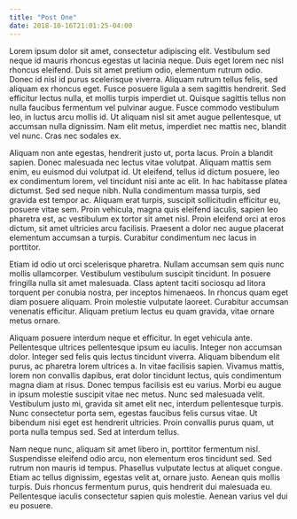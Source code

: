 ```yaml
---
title: "Post One"
date: 2018-10-16T21:01:25-04:00
---
```


Lorem ipsum dolor sit amet, consectetur adipiscing elit. Vestibulum sed neque id mauris rhoncus egestas ut lacinia neque. Duis eget lorem nec nisl rhoncus eleifend. Duis sit amet pretium odio, elementum rutrum odio. Donec id nisl id purus scelerisque viverra. Aliquam rutrum tellus felis, sed aliquam ex rhoncus eget. Fusce posuere ligula a sem sagittis hendrerit. Sed efficitur lectus nulla, et mollis turpis imperdiet ut. Quisque sagittis tellus non nulla faucibus fermentum vel pulvinar augue. Fusce commodo vestibulum leo, in luctus arcu mollis id. Ut aliquam nisl sit amet augue pellentesque, ut accumsan nulla dignissim. Nam elit metus, imperdiet nec mattis nec, blandit vel nunc. Cras nec sodales ex.

Aliquam non ante egestas, hendrerit justo ut, porta lacus. Proin a blandit sapien. Donec malesuada nec lectus vitae volutpat. Aliquam mattis sem enim, eu euismod dui volutpat id. Ut eleifend, tellus id dictum posuere, leo ex condimentum lorem, vel tincidunt nisi ante ac elit. In hac habitasse platea dictumst. Sed sed neque nibh. Nulla condimentum massa turpis, sed gravida est tempor ac. Aliquam erat turpis, suscipit sollicitudin efficitur eu, posuere vitae sem. Proin vehicula, magna quis eleifend iaculis, sapien leo pharetra est, ac vestibulum ex tortor sit amet nisl. Proin eleifend orci at eros dictum, sit amet ultricies arcu facilisis. Praesent a dolor nec augue placerat elementum accumsan a turpis. Curabitur condimentum nec lacus in porttitor.

Etiam id odio ut orci scelerisque pharetra. Nullam accumsan sem quis nunc mollis ullamcorper. Vestibulum vestibulum suscipit tincidunt. In posuere fringilla nulla sit amet malesuada. Class aptent taciti sociosqu ad litora torquent per conubia nostra, per inceptos himenaeos. In rhoncus quam eget diam posuere aliquam. Proin molestie vulputate laoreet. Curabitur accumsan venenatis efficitur. Aliquam pretium lectus eu quam gravida, vitae ornare metus ornare.

Aliquam posuere interdum neque et efficitur. In eget vehicula ante. Pellentesque ultrices pellentesque ipsum eu iaculis. Integer non accumsan dolor. Integer sed felis quis lectus tincidunt viverra. Aliquam bibendum elit purus, ac pharetra lorem ultrices a. In vitae facilisis sapien. Vivamus mattis, lorem non convallis dapibus, erat dolor tincidunt lectus, quis condimentum magna diam at risus. Donec tempus facilisis est eu varius. Morbi eu augue in ipsum molestie suscipit vitae nec metus. Nunc sed malesuada velit. Vestibulum justo mi, gravida sit amet elit nec, interdum pellentesque turpis. Nunc consectetur porta sem, egestas faucibus felis cursus vitae. Ut bibendum nisi eget est hendrerit ultricies. Proin convallis purus quam, ut porta nulla tempus sed. Sed at interdum tellus.

Nam neque nunc, aliquam sit amet libero in, porttitor fermentum nisl. Suspendisse eleifend odio arcu, non elementum eros tincidunt sed. Sed rutrum non mauris id tempus. Phasellus vulputate lectus at aliquet congue. Etiam ac tellus dignissim, egestas velit at, ornare justo. Aenean quis mollis turpis. Duis rhoncus fermentum purus, quis hendrerit dui malesuada eu. Pellentesque iaculis consectetur sapien quis molestie. Aenean varius vel dui eu posuere.
